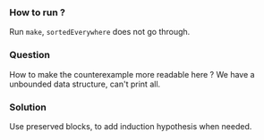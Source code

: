 ### How to run ?

Run `make`, `sortedEverywhere` does not go through.

### Question

How to make the counterexample more readable here ? We have a unbounded data structure, can't print all.

### Solution

Use preserved blocks, to add induction hypothesis when needed.
